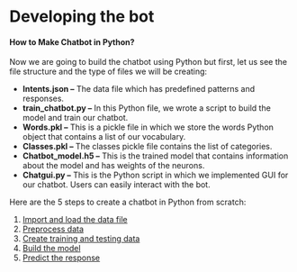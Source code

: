 # Developing the bot

#### How to Make Chatbot in Python?

Now we are going to build the chatbot using Python but first, let us see the file structure and the type of files we will be creating:

* **Intents.json –** The data file which has predefined patterns and responses.
* **train\_chatbot.py –** In this Python file, we wrote a script to build the model and train our chatbot.
* **Words.pkl –** This is a pickle file in which we store the words Python object that contains a list of our vocabulary.
* **Classes.pkl –** The classes pickle file contains the list of categories.
* **Chatbot\_model.h5 –** This is the trained model that contains information about the model and has weights of the neurons.
* **Chatgui.py –** This is the Python script in which we implemented GUI for our chatbot. Users can easily interact with the bot.

Here are the 5 steps to create a chatbot in Python from scratch:

1. [Import and load the data file](import-and-load-the-data-file.md)
2. [Preprocess data](data-preprocessing.md)
3. [Create training and testing data](split-the-data.md)
4. [Build the model](model-building.md)
5. [Predict the response](predict-the-responses.md)



